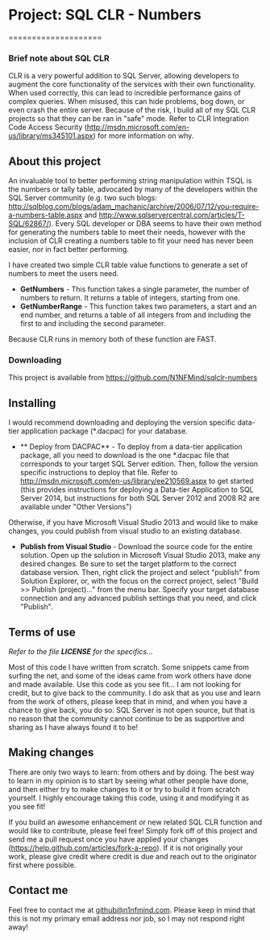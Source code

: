 ﻿# Project: SQL CLR - Numbers
====================

### Brief note about SQL CLR
CLR is a very powerful addition to SQL Server, allowing developers to augment the core functionality of the services with their own functionality. When used correctly, this can lead to incredible performance gains of complex queries. When misused, this can hide problems, bog down, or even crash the entire server. Because of the risk, I build all of my SQL CLR projects so that they can be ran in "safe" mode. Refer to CLR Integration Code Access Security (http://msdn.microsoft.com/en-us/library/ms345101.aspx) for more information on why. 

## About this project
An invaluable tool to better performing string manipulation within TSQL is the numbers or tally table, advocated by many of the developers within the SQL Server community (e.g. two such blogs: http://sqlblog.com/blogs/adam_machanic/archive/2006/07/12/you-require-a-numbers-table.aspx and http://www.sqlservercentral.com/articles/T-SQL/62867/). Every SQL developer or DBA seems to have their own method for generating the numbers table to meet their needs, however with the inclusion of CLR creating a numbers table to fit your need has never been easier, nor in fact better performing.

I have created two simple CLR table value functions to generate a set of numbers to meet the users need. 
- **GetNumbers** - This function takes a single parameter, the number of numbers to return. It returns a table of integers, starting from one.
- **GetNumberRange** - This function takes two parameters, a start and an end number, and returns a table of all integers from and including the first to and including the second parameter. 

Because CLR runs in memory both of these function are FAST. 

### Downloading
This project is available from https://github.com/N1NFMind/sqlclr-numbers

## Installing
I would recommend downloading and deploying the version specific data-tier application package (*.dacpac) for your database. 
- ** Deploy from DACPAC** - To deploy from a data-tier application package, all you need to download is the one *.dacpac file that corresponds to your target SQL Server edition. Then, follow the version specific instructions to deploy that file. Refer to http://msdn.microsoft.com/en-us/library/ee210569.aspx to get started (this provides instructions for deploying a Data-tier Application to SQL Server 2014, but instructions for both SQL Server 2012 and 2008 R2 are available under "Other Versions")

Otherwise, if you have Microsoft Visual Studio 2013 and would like to make changes, you could publish from visual studio to an existing database.
- **Publish from Visual Studio** - Download the source code for the entire solution. Open up the solution in Microsoft Visual Studio 2013, make any desired changes. Be sure to set the target platform to the correct database version. Then, right click the project and select "publish" from Solution Explorer, or, with the focus on the correct project, select "Build >> Publish (project)..." from the menu bar. Specify your target database connection and any advanced publish settings that you need, and click "Publish". 

## Terms of use
*Refer to the file **LICENSE** for the specifics...*

Most of this code I have written from scratch. Some snippets came from surfing the net, and some of the ideas came from work others have done and made available. Use this code as you see fit... I am not looking for credit, but to give back to the community. I do ask that as you use and learn from the work of others, please keep that in mind, and when you have a chance to give back, you do so. SQL Server is not open source, but that is no reason that the community cannot continue to be as supportive and sharing as I have always found it to be!

## Making changes
There are only two ways to learn: from others and by doing. The best way to learn in my opinion is to start by seeing what other people have done, and then either try to make changes to it or try to build it from scratch yourself. I highly encourage taking this code, using it and modifying it as you see fit! 

If you build an awesome enhancement or new related SQL CLR function and would like to contribute, please feel free! Simply fork off of this project and send me a pull request once you have applied your changes (https://help.github.com/articles/fork-a-repo). If it is not originally your work, please give credit where credit is due and reach out to the originator first where possible.

## Contact me
Feel free to contact me at github@n1nfmind.com. Please keep in mind that this is not my primary email address nor job, so I may not respond right away!